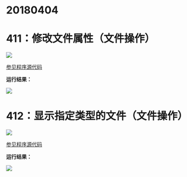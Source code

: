 # 20180404

# 411：修改文件属性（文件操作）

<img src="http://image.renkaigis.com/keepcoding/2018040401.png">

<a href="https://github.com/renkaigis/KeepCoding/tree/master/2018/04/04" target="_blank">参见程序源代码</a>

**运行结果：**

<img src="http://image.renkaigis.com/keepcoding/2018040402.png">

# 412：显示指定类型的文件（文件操作）

<img src="http://image.renkaigis.com/keepcoding/2018040403.png">

<a href="https://github.com/renkaigis/KeepCoding/tree/master/2018/04/04" target="_blank">参见程序源代码</a>

**运行结果：**

<img src="http://image.renkaigis.com/keepcoding/2018040404.png">